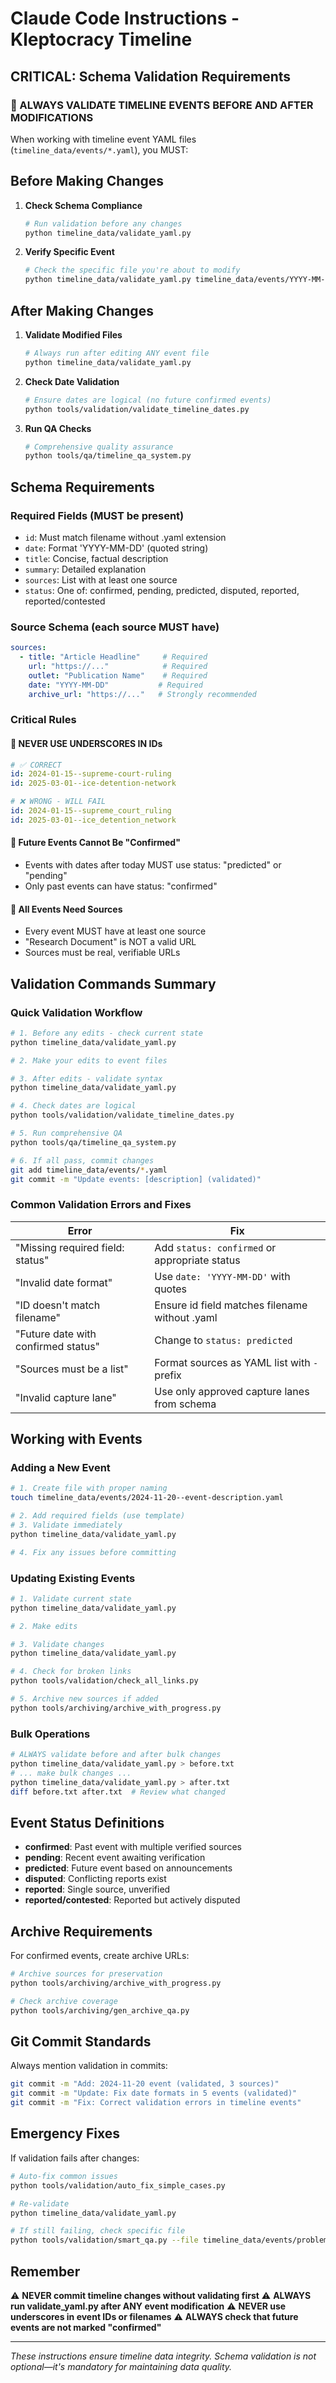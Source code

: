 # Claude Code Instructions - Kleptocracy Timeline

## CRITICAL: Schema Validation Requirements

### 🚨 ALWAYS VALIDATE TIMELINE EVENTS BEFORE AND AFTER MODIFICATIONS

When working with timeline event YAML files (`timeline_data/events/*.yaml`), you MUST:

## Before Making Changes

1. **Check Schema Compliance**
   ```bash
   # Run validation before any changes
   python timeline_data/validate_yaml.py
   ```

2. **Verify Specific Event**
   ```bash
   # Check the specific file you're about to modify
   python timeline_data/validate_yaml.py timeline_data/events/YYYY-MM-DD--event-name.yaml
   ```

## After Making Changes

1. **Validate Modified Files**
   ```bash
   # Always run after editing ANY event file
   python timeline_data/validate_yaml.py
   ```

2. **Check Date Validation**
   ```bash
   # Ensure dates are logical (no future confirmed events)
   python tools/validation/validate_timeline_dates.py
   ```

3. **Run QA Checks**
   ```bash
   # Comprehensive quality assurance
   python tools/qa/timeline_qa_system.py
   ```

## Schema Requirements

### Required Fields (MUST be present)
- `id`: Must match filename without .yaml extension
- `date`: Format 'YYYY-MM-DD' (quoted string)
- `title`: Concise, factual description
- `summary`: Detailed explanation
- `sources`: List with at least one source
- `status`: One of: confirmed, pending, predicted, disputed, reported, reported/contested

### Source Schema (each source MUST have)
```yaml
sources:
  - title: "Article Headline"     # Required
    url: "https://..."            # Required
    outlet: "Publication Name"    # Required
    date: "YYYY-MM-DD"           # Required
    archive_url: "https://..."   # Strongly recommended
```

### Critical Rules

#### 🚫 NEVER USE UNDERSCORES IN IDs
```yaml
# ✅ CORRECT
id: 2024-01-15--supreme-court-ruling
id: 2025-03-01--ice-detention-network

# ❌ WRONG - WILL FAIL
id: 2024-01-15--supreme_court_ruling
id: 2025-03-01--ice_detention_network
```

#### 📅 Future Events Cannot Be "Confirmed"
- Events with dates after today MUST use status: "predicted" or "pending"
- Only past events can have status: "confirmed"

#### 📝 All Events Need Sources
- Every event MUST have at least one source
- "Research Document" is NOT a valid URL
- Sources must be real, verifiable URLs

## Validation Commands Summary

### Quick Validation Workflow
```bash
# 1. Before any edits - check current state
python timeline_data/validate_yaml.py

# 2. Make your edits to event files

# 3. After edits - validate syntax
python timeline_data/validate_yaml.py

# 4. Check dates are logical
python tools/validation/validate_timeline_dates.py

# 5. Run comprehensive QA
python tools/qa/timeline_qa_system.py

# 6. If all pass, commit changes
git add timeline_data/events/*.yaml
git commit -m "Update events: [description] (validated)"
```

### Common Validation Errors and Fixes

| Error | Fix |
|-------|-----|
| "Missing required field: status" | Add `status: confirmed` or appropriate status |
| "Invalid date format" | Use `date: 'YYYY-MM-DD'` with quotes |
| "ID doesn't match filename" | Ensure id field matches filename without .yaml |
| "Future date with confirmed status" | Change to `status: predicted` |
| "Sources must be a list" | Format sources as YAML list with `-` prefix |
| "Invalid capture lane" | Use only approved capture lanes from schema |

## Working with Events

### Adding a New Event
```bash
# 1. Create file with proper naming
touch timeline_data/events/2024-11-20--event-description.yaml

# 2. Add required fields (use template)
# 3. Validate immediately
python timeline_data/validate_yaml.py

# 4. Fix any issues before committing
```

### Updating Existing Events
```bash
# 1. Validate current state
python timeline_data/validate_yaml.py

# 2. Make edits

# 3. Validate changes
python timeline_data/validate_yaml.py

# 4. Check for broken links
python tools/validation/check_all_links.py

# 5. Archive new sources if added
python tools/archiving/archive_with_progress.py
```

### Bulk Operations
```bash
# ALWAYS validate before and after bulk changes
python timeline_data/validate_yaml.py > before.txt
# ... make bulk changes ...
python timeline_data/validate_yaml.py > after.txt
diff before.txt after.txt  # Review what changed
```

## Event Status Definitions

- **confirmed**: Past event with multiple verified sources
- **pending**: Recent event awaiting verification
- **predicted**: Future event based on announcements
- **disputed**: Conflicting reports exist
- **reported**: Single source, unverified
- **reported/contested**: Reported but actively disputed

## Archive Requirements

For confirmed events, create archive URLs:
```bash
# Archive sources for preservation
python tools/archiving/archive_with_progress.py

# Check archive coverage
python tools/archiving/gen_archive_qa.py
```

## Git Commit Standards

Always mention validation in commits:
```bash
git commit -m "Add: 2024-11-20 event (validated, 3 sources)"
git commit -m "Update: Fix date formats in 5 events (validated)"
git commit -m "Fix: Correct validation errors in timeline events"
```

## Emergency Fixes

If validation fails after changes:
```bash
# Auto-fix common issues
python tools/validation/auto_fix_simple_cases.py

# Re-validate
python timeline_data/validate_yaml.py

# If still failing, check specific file
python tools/validation/smart_qa.py --file timeline_data/events/problem-file.yaml
```

## Remember

⚠️ **NEVER commit timeline changes without validating first**
⚠️ **ALWAYS run validate_yaml.py after ANY event modification**
⚠️ **NEVER use underscores in event IDs or filenames**
⚠️ **ALWAYS check that future events are not marked "confirmed"**

---

*These instructions ensure timeline data integrity. Schema validation is not optional—it's mandatory for maintaining data quality.*